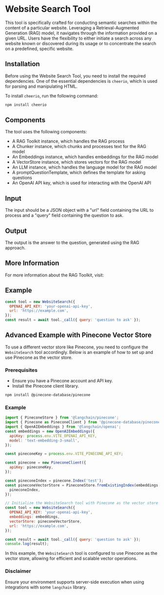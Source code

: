 # Website Search Tool

This tool is specifically crafted for conducting semantic searches within the content of a particular website. Leveraging a Retrieval-Augmented Generation (RAG) model, it navigates through the information provided on a given URL. Users have the flexibility to either initiate a search across any website known or discovered during its usage or to concentrate the search on a predefined, specific website.

## Installation

Before using the Website Search Tool, you need to install the required dependencies. One of the essential dependencies is `cheerio`, which is used for parsing and manipulating HTML.

To install `cheerio`, run the following command:

```bash
npm install cheerio
```

## Components

The tool uses the following components:

- A RAG Toolkit instance, which handles the RAG process
- A Chunker instance, which chunks and processes text for the RAG model
- An Embeddings instance, which handles embeddings for the RAG model
- A VectorStore instance, which stores vectors for the RAG model
- An LLM instance, which handles the language model for the RAG model
- A promptQuestionTemplate, which defines the template for asking questions
- An OpenAI API key, which is used for interacting with the OpenAI API

## Input

The input should be a JSON object with a "url" field containing the URL to process and a "query" field containing the question to ask.

## Output

The output is the answer to the question, generated using the RAG approach.

## More Information

For more information about the RAG Toolkit, visit:

## Example

```javascript
const tool = new WebsiteSearch({
  OPENAI_API_KEY: 'your-openai-api-key',
  url: 'https://example.com',
});
const result = await tool._call({ query: 'question to ask' });
```

## Advanced Example with Pinecone Vector Store

To use a different vector store like Pinecone, you need to configure the `WebsiteSearch` tool accordingly. Below is an example of how to set up and use Pinecone as the vector store.

### Prerequisites

- Ensure you have a Pinecone account and API key.
- Install the Pinecone client library.

```bash
npm install @pinecone-database/pinecone
```

### Example

```javascript
import { PineconeStore } from '@langchain/pinecone';
import { Pinecone as PineconeClient } from '@pinecone-database/pinecone';
import { OpenAIEmbeddings } from '@langchain/openai';
const embeddings = new OpenAIEmbeddings({
  apiKey: process.env.VITE_OPENAI_API_KEY,
  model: 'text-embedding-3-small',
});

const pineconeKey = process.env.VITE_PINECONE_API_KEY;

const pinecone = new PineconeClient({
  apiKey: pineconeKey,
});

const pineconeIndex = pinecone.Index('test');
const pineconeVectorStore = PineconeStore.fromExistingIndex(embeddings, {
  pineconeIndex,
});

// Initialize the WebsiteSearch tool with Pinecone as the vector store
const tool = new WebsiteSearch({
  OPENAI_API_KEY: 'your-openai-api-key',
  embeddings: embeddings,
  vectorStore: pineconeVectorStore,
  url: 'https://example.com',
});

const result = await tool._call({ query: 'question to ask' });
console.log(result);
```

In this example, the `WebsiteSearch` tool is configured to use Pinecone as the vector store, allowing for efficient and scalable vector operations.

### Disclaimer

Ensure your environment supports server-side execution when using integrations with some `langchain` library.
